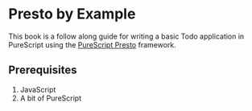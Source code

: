 # Presto by Example

This book is a follow along guide for writing a basic Todo application in PureScript using the [PureScript Presto](https://github.com/juspay/purescript-presto) framework. 



## Prerequisites

1. JavaScript
2. A bit of PureScript



